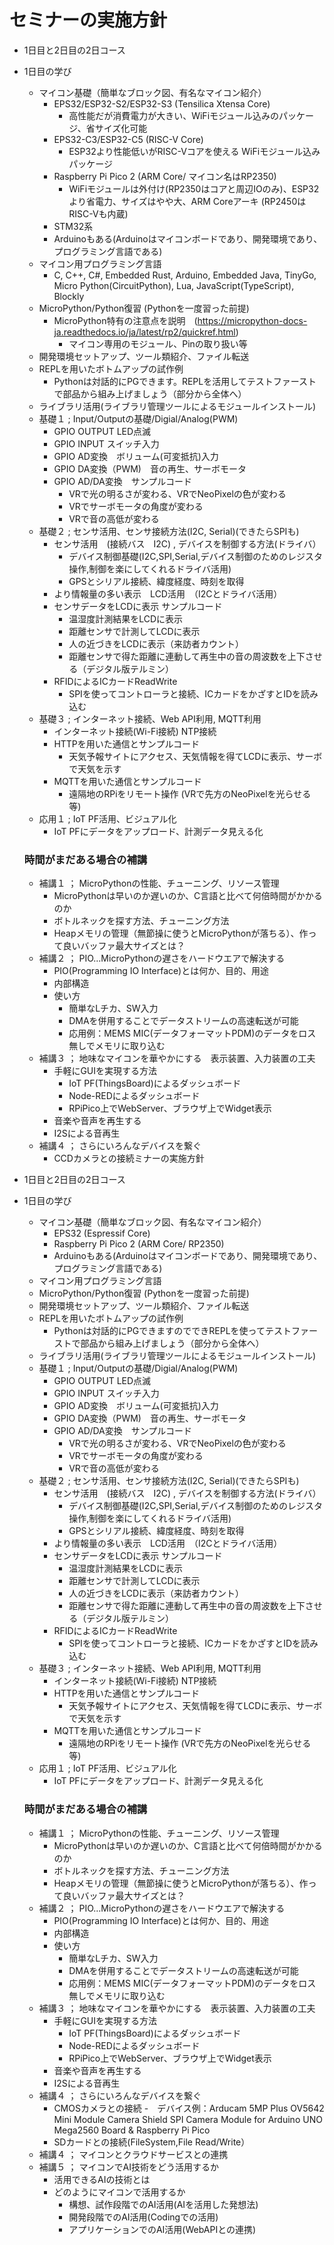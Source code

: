 # セミナーの実施方針

- 1日目と2日目の2日コース
- 1日目の学び
  - マイコン基礎（簡単なブロック図、有名なマイコン紹介）
    -  EPS32/ESP32-S2/ESP32-S3 (Tensilica Xtensa Core)
       - 高性能だが消費電力が大きい、WiFiモジュール込みのパッケージ、省サイズ化可能
    -  EPS32-C3/ESP32-C5 (RISC-V Core)
       - ESP32より性能低いがRISC-Vコアを使える WiFiモジュール込みパッケージ
    -  Raspberry Pi Pico 2 (ARM Core/ マイコン名はRP2350)
       - WiFiモジュールは外付け(RP2350はコアと周辺IOのみ)、ESP32より省電力、サイズはやや大、ARM Coreアーキ (RP2450はRISC-Vも内蔵)
    -  STM32系 
    -  Arduinoもある(Arduinoはマイコンボードであり、開発環境であり、プログラミング言語である)
  -  マイコン用プログラミング言語
     -  C, C++, C#, Embedded Rust, Arduino, Embedded Java, TinyGo, Micro Python(CircuitPython), Lua, JavaScript(TypeScript), Blockly  
  - MicroPython/Python復習 (Pythonを一度習った前提)
    - MicroPython特有の注意点を説明　(https://micropython-docs-ja.readthedocs.io/ja/latest/rp2/quickref.html)
      - マイコン専用のモジュール、Pinの取り扱い等 
  - 開発環境セットアップ、ツール類紹介、ファイル転送
  - REPLを用いたボトムアップの試作例
     - Pythonは対話的にPGできます。REPLを活用してテストファーストで部品から組み上げましょう（部分から全体へ）
  - ライブラリ活用(ライブラリ管理ツールによるモジュールインストール)
  - 基礎１ ;  Input/Outputの基礎/Digial/Analog(PWM)
    - GPIO OUTPUT  LED点滅
    - GPIO INPUT  スイッチ入力
    - GPIO AD変換　ボリューム(可変抵抗)入力
    - GPIO DA変換（PWM)　音の再生、サーボモータ
    - GPIO AD/DA変換　サンプルコード
      - VRで光の明るさが変わる、VRでNeoPixelの色が変わる
      - VRでサーボモータの角度が変わる
      - VRで音の高低が変わる
  - 基礎２ ; センサ活用、センサ接続方法(I2C, Serial)(できたらSPIも)
    - センサ活用　(接続バス　I2C) , デバイスを制御する方法(ドライバ）
      - デバイス制御基礎(I2C,SPI,Serial,デバイス制御のためのレジスタ操作,制御を楽にしてくれるドライバ活用)
      - GPSとシリアル接続、緯度経度、時刻を取得
    - より情報量の多い表示　LCD活用　（I2Cとドライバ活用）
    - センサデータをLCDに表示 サンプルコード
      - 温湿度計測結果をLCDに表示
      - 距離センサで計測してLCDに表示
      - 人の近づきをLCDに表示（来訪者カウント）
      - 距離センサで得た距離に連動して再生中の音の周波数を上下させる（デジタル版テルミン）
    - RFIDによるICカードReadWrite
      -  SPIを使ってコントローラと接続、ICカードをかざすとIDを読み込む 
  - 基礎３ ; インターネット接続、Web API利用, MQTT利用
    - インターネット接続(Wi-Fi接続)  NTP接続
    - HTTPを用いた通信とサンプルコード
      - 天気予報サイトにアクセス、天気情報を得てLCDに表示、サーボで天気を示す
    - MQTTを用いた通信とサンプルコード
      - 遠隔地のRPiをリモート操作 (VRで先方のNeoPixelを光らせる 等)
  - 応用１ ;  IoT PF活用、ビジュアル化
    - IoT PFにデータをアップロード、計測データ見える化

  ### 時間がまだある場合の補講
  - 補講１ ； MicroPythonの性能、チューニング、リソース管理
     - MicroPythonは早いのか遅いのか、C言語と比べて何倍時間がかかるのか
     - ボトルネックを探す方法、チューニング方法
     - Heapメモリの管理（無節操に使うとMicroPythonが落ちる）、作って良いバッファ最大サイズとは？
  - 補講２ ； PIO...MicroPythonの遅さをハードウエアで解決する
     - PIO(Programming IO Interface)とは何か、目的、用途
     - 内部構造
     - 使い方
       - 簡単なLチカ、SW入力
       - DMAを併用することでデータストリームの高速転送が可能
       - 応用例：MEMS MIC(データフォーマットPDM)のデータをロス無しでメモリに取り込む
  - 補講３ ； 地味なマイコンを華やかにする　表示装置、入力装置の工夫
    - 手軽にGUIを実現する方法
      -  IoT PF(ThingsBoard)によるダッシュボード
      -  Node-REDによるダッシュボード
      -  RPiPico上でWebServer、ブラウザ上でWidget表示
    -  音楽や音声を再生する
      - I2Sによる音再生
  - 補講４ ； さらにいろんなデバイスを繋ぐ
    -  CCDカメラとの接続ミナーの実施方針

- 1日目と2日目の2日コース
- 1日目の学び
  - マイコン基礎（簡単なブロック図、有名なマイコン紹介）
    -  EPS32 (Espressif Core)
    -  Raspberry Pi Pico 2 (ARM Core/ RP2350)
    -  Arduinoもある(Arduinoはマイコンボードであり、開発環境であり、プログラミング言語である)
  -  マイコン用プログラミング言語
  - MicroPython/Python復習 (Pythonを一度習った前提)
  - 開発環境セットアップ、ツール類紹介、ファイル転送
  - REPLを用いたボトムアップの試作例
     - Pythonは対話的にPGできますのでできREPLを使ってテストファーストで部品から組み上げましょう（部分から全体へ）
  - ライブラリ活用(ライブラリ管理ツールによるモジュールインストール)
  - 基礎１ ;  Input/Outputの基礎/Digial/Analog(PWM)
    - GPIO OUTPUT  LED点滅
    - GPIO INPUT  スイッチ入力
    - GPIO AD変換　ボリューム(可変抵抗)入力
    - GPIO DA変換（PWM)　音の再生、サーボモータ
    - GPIO AD/DA変換　サンプルコード
      - VRで光の明るさが変わる、VRでNeoPixelの色が変わる
      - VRでサーボモータの角度が変わる
      - VRで音の高低が変わる
  - 基礎２ ; センサ活用、センサ接続方法(I2C, Serial)(できたらSPIも)
    - センサ活用　(接続バス　I2C) , デバイスを制御する方法(ドライバ）
      - デバイス制御基礎(I2C,SPI,Serial,デバイス制御のためのレジスタ操作,制御を楽にしてくれるドライバ活用)
      - GPSとシリアル接続、緯度経度、時刻を取得
    - より情報量の多い表示　LCD活用　（I2Cとドライバ活用）
    - センサデータをLCDに表示 サンプルコード
      - 温湿度計測結果をLCDに表示
      - 距離センサで計測してLCDに表示
      - 人の近づきをLCDに表示（来訪者カウント）
      - 距離センサで得た距離に連動して再生中の音の周波数を上下させる（デジタル版テルミン）
    - RFIDによるICカードReadWrite
      -  SPIを使ってコントローラと接続、ICカードをかざすとIDを読み込む 
  - 基礎３ ; インターネット接続、Web API利用, MQTT利用
    - インターネット接続(Wi-Fi接続)  NTP接続
    - HTTPを用いた通信とサンプルコード
      - 天気予報サイトにアクセス、天気情報を得てLCDに表示、サーボで天気を示す
    - MQTTを用いた通信とサンプルコード
      - 遠隔地のRPiをリモート操作 (VRで先方のNeoPixelを光らせる 等)
  - 応用１ ;  IoT PF活用、ビジュアル化
    - IoT PFにデータをアップロード、計測データ見える化

  ### 時間がまだある場合の補講
  - 補講１ ； MicroPythonの性能、チューニング、リソース管理
     - MicroPythonは早いのか遅いのか、C言語と比べて何倍時間がかかるのか
     - ボトルネックを探す方法、チューニング方法
     - Heapメモリの管理（無節操に使うとMicroPythonが落ちる）、作って良いバッファ最大サイズとは？
  - 補講２ ； PIO...MicroPythonの遅さをハードウエアで解決する
     - PIO(Programming IO Interface)とは何か、目的、用途
     - 内部構造
     - 使い方
       - 簡単なLチカ、SW入力
       - DMAを併用することでデータストリームの高速転送が可能
       - 応用例：MEMS MIC(データフォーマットPDM)のデータをロス無しでメモリに取り込む
  - 補講３ ； 地味なマイコンを華やかにする　表示装置、入力装置の工夫
    - 手軽にGUIを実現する方法
      -  IoT PF(ThingsBoard)によるダッシュボード
      -  Node-REDによるダッシュボード
      -  RPiPico上でWebServer、ブラウザ上でWidget表示
    -  音楽や音声を再生する
      - I2Sによる音再生
  - 補講４ ； さらにいろんなデバイスを繋ぐ
    -  CMOSカメラとの接続
      -　デバイス例：Arducam 5MP Plus OV5642 Mini Module Camera Shield SPI Camera Module for Arduino UNO Mega2560 Board & Raspberry Pi Pico    
    -  SDカードとの接続(FileSystem,File Read/Write）    
  - 補講４ ； マイコンとクラウドサービスとの連携
  - 補講５ ； マイコンでAI技術をどう活用するか
    - 活用できるAIの技術とは
    - どのようにマイコンで活用するか
      - 構想、試作段階でのAI活用(AIを活用した発想法)
      - 開発段階でのAI活用(Codingでの活用)
      - アプリケーションでのAI活用(WebAPIとの連携) 
